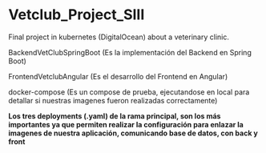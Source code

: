 # Vetclub_Project_SIII
Final project in kubernetes (DigitalOcean) about a veterinary clinic.

BackendVetClubSpringBoot (Es la implementación del Backend en Spring Boot)

FrontendVetclubAngular (Es el desarrollo del Frontend en Angular)

docker-compose (Es un compose de prueba, ejecutandose en local para detallar si nuestras imagenes fueron realizadas correctamente)

**Los tres deployments (.yaml) de la rama principal, son los más importantes ya que permiten realizar la configuración
para enlazar la imagenes de nuestra aplicación, comunicando base de datos, con back y front**
